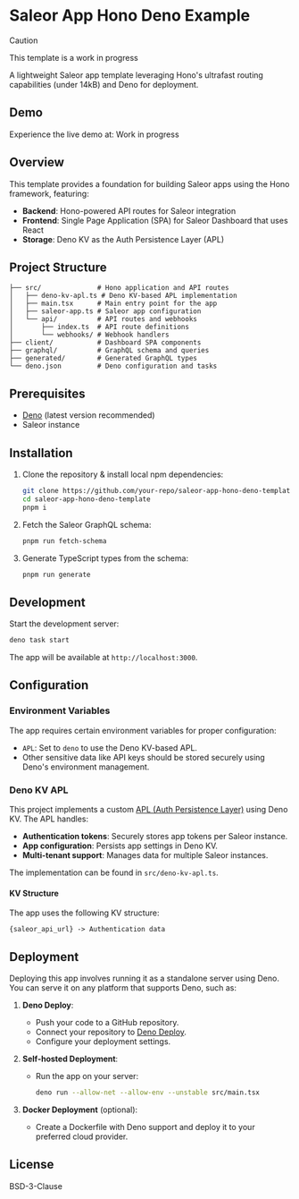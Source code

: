 # Saleor App Hono Deno Example

> [!CAUTION]
> This template is a work in progress

A lightweight Saleor app template leveraging Hono's ultrafast routing capabilities (under 14kB) and Deno for deployment.

## Demo

Experience the live demo at: Work in progress

## Overview

This template provides a foundation for building Saleor apps using the Hono framework, featuring:

- **Backend**: Hono-powered API routes for Saleor integration
- **Frontend**: Single Page Application (SPA) for Saleor Dashboard that uses React
- **Storage**: Deno KV as the Auth Persistence Layer (APL)

## Project Structure

```
├── src/              # Hono application and API routes
│   ├── deno-kv-apl.ts # Deno KV-based APL implementation
│   ├── main.tsx      # Main entry point for the app
│   ├── saleor-app.ts # Saleor app configuration
│   └── api/          # API routes and webhooks
│       ├── index.ts  # API route definitions
│       └── webhooks/ # Webhook handlers
├── client/           # Dashboard SPA components
├── graphql/          # GraphQL schema and queries
├── generated/        # Generated GraphQL types
└── deno.json         # Deno configuration and tasks
```

## Prerequisites

- [Deno](https://deno.land/) (latest version recommended)
- Saleor instance

## Installation

1. Clone the repository & install local npm dependencies:
   ```bash
   git clone https://github.com/your-repo/saleor-app-hono-deno-template.git
   cd saleor-app-hono-deno-template
   pnpm i
   ```

2. Fetch the Saleor GraphQL schema:
   ```bash
   pnpm run fetch-schema
   ```

3. Generate TypeScript types from the schema:
   ```bash
   pnpm run generate
   ```

## Development

Start the development server:
```bash
deno task start
```

The app will be available at `http://localhost:3000`.

## Configuration

### Environment Variables

The app requires certain environment variables for proper configuration:

- `APL`: Set to `deno` to use the Deno KV-based APL.
- Other sensitive data like API keys should be stored securely using Deno's environment management.

### Deno KV APL

This project implements a custom [APL (Auth Persistence Layer)](https://docs.saleor.io/developer/extending/apps/architecture/apl) using Deno KV. The APL handles:

- **Authentication tokens**: Securely stores app tokens per Saleor instance.
- **App configuration**: Persists app settings in Deno KV.
- **Multi-tenant support**: Manages data for multiple Saleor instances.

The implementation can be found in `src/deno-kv-apl.ts`.

#### KV Structure

The app uses the following KV structure:
```
{saleor_api_url} -> Authentication data
```

## Deployment

Deploying this app involves running it as a standalone server using Deno. You can serve it on any platform that supports Deno, such as:

1. **Deno Deploy**:
   - Push your code to a GitHub repository.
   - Connect your repository to [Deno Deploy](https://deno.com/deploy).
   - Configure your deployment settings.

2. **Self-hosted Deployment**:
   - Run the app on your server:
     ```bash
     deno run --allow-net --allow-env --unstable src/main.tsx
     ```

3. **Docker Deployment** (optional):
   - Create a Dockerfile with Deno support and deploy it to your preferred cloud provider.

## License

BSD-3-Clause
